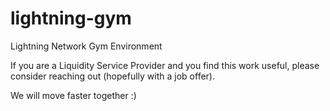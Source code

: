 # lightning-gym
Lightning Network Gym Environment


If you are a Liquidity Service Provider and you find this work useful, please consider reaching out (hopefully with a job offer).

We will move faster together :) 
